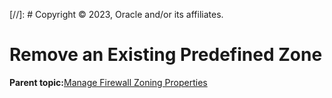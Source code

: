 [//]: # Copyright © 2023, Oracle and/or its affiliates.

# Remove an Existing Predefined Zone

**Parent topic:**[Manage Firewall Zoning Properties](../topics/cockpit-network_configure_the_firewall.md)


